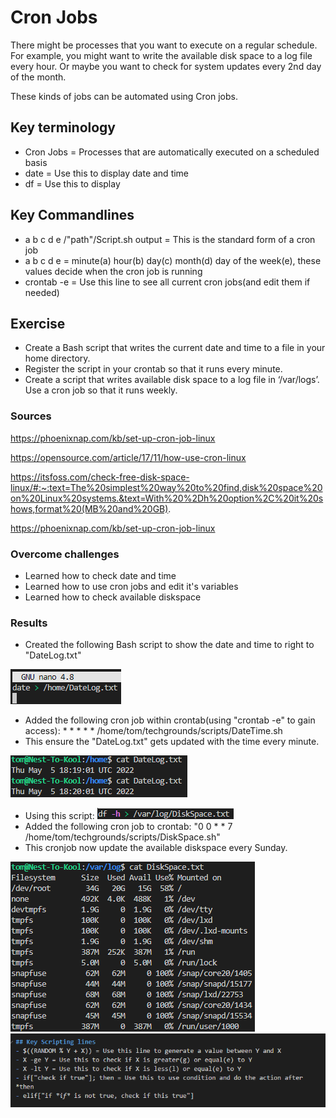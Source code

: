 # Cron Jobs
There might be processes that you want to execute on a regular schedule. For example, you might want to write the available disk space to a log file every hour. Or maybe you want to check for system updates every 2nd day of the month.

These kinds of jobs can be automated using Cron jobs.

## Key terminology
- Cron Jobs = Processes that are automatically executed on a scheduled basis
- date = Use this to display date and time
- df = Use this to display 

## Key Commandlines
- a b c d e /"path"/Script.sh output = This is the standard form of a cron job
- a b c d e = minute(a) hour(b) day(c) month(d) day of the week(e), these values decide when the cron job is running
- crontab -e = Use this line to see all current cron jobs(and edit them if needed)

## Exercise
- Create a Bash script that writes the current date and time to a file in your home directory.
- Register the script in your crontab so that it runs every minute.
- Create a script that writes available disk space to a log file in ‘/var/logs’. Use a cron job so that it runs weekly.

### Sources
https://phoenixnap.com/kb/set-up-cron-job-linux

https://opensource.com/article/17/11/how-use-cron-linux

https://itsfoss.com/check-free-disk-space-linux/#:~:text=The%20simplest%20way%20to%20find,disk%20space%20on%20Linux%20systems.&text=With%20%2Dh%20option%2C%20it%20shows,format%20(MB%20and%20GB).

https://phoenixnap.com/kb/set-up-cron-job-linux

### Overcome challenges
- Learned how to check date and time
- Learned how to use cron jobs and edit it's variables
- Learned how to check available diskspace 

### Results
- Created the following Bash script to show the date and time to right to "DateLog.txt"

![Script for Date/Time, output to /home/DateLog.txt](../00_includes/LNX-08/SS_DateTime_Script.png "Script used to display the date/time and send output to textfile")

- Added the following cron job within crontab(using "crontab -e" to gain access):  * * * * * /home/tom/techgrounds/scripts/DateTime.sh
- This ensure the "DateLog.txt" gets updated with the time every minute.

![Time log changes every minute](../00_includes/LNX-08/SS_DateLog.png "Time log changes every minute")

- Using this script: ![Script DiskSpace](../00_includes/LNX-08/SS_DiskSpace_Script.png "Script to check DiskSpace and send results to DiskSpace.txt(in /var/log)")
- Added the following cron job to crontab:
"0 0 * * 7 /home/tom/techgrounds/scripts/DiskSpace.sh"
- This cronjob now update the available diskspace every Sunday.

![Available Diskspace](../00_includes/LNX-08/SS_DiskSpace_Available.png "Results of the script")
![](../00_includes/Testfoto.png)